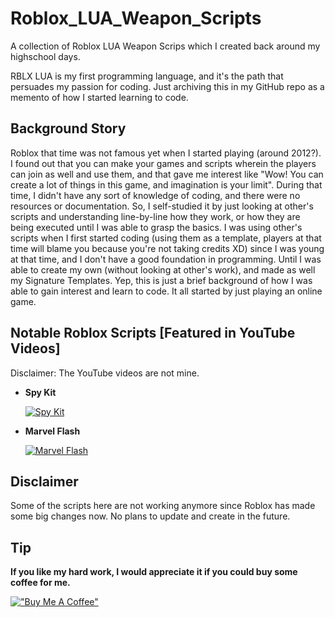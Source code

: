 # Roblox_LUA_Weapon_Scripts
A collection of Roblox LUA Weapon Scrips which I created back around my highschool days.

RBLX LUA is my first programming language, and it's the path that persuades my passion for coding. Just archiving this in my GitHub repo as a memento of how I started learning to code.

## Background Story
Roblox that time was not famous yet when I started playing (around 2012?). I found out that you can make your games and scripts wherein the players can join as well and use them, and that gave me interest like "Wow! You can create a lot of things in this game, and imagination is your limit". During that time, I didn't have any sort of knowledge of coding, and there were no resources or documentation. So, I self-studied it by just looking at other's scripts and understanding line-by-line how they work, or how they are being executed until I was able to grasp the basics. I was using other's scripts when I first started coding (using them as a template, players at that time will blame you because you're not taking credits XD) since I was young at that time, and I don't have a good foundation in programming. Until I was able to create my own (without looking at other's work), and made as well my Signature Templates. Yep, this is just a brief background of how I was able to gain interest and learn to code. It all started by just playing an online game.

## Notable Roblox Scripts [Featured in YouTube Videos]
Disclaimer: The YouTube videos are not mine.
* **Spy Kit**

    [![Spy Kit](https://i.ytimg.com/vi/-P2SNnPOb1E/hq720.jpg?sqp=-oaymwEcCOgCEMoBSFXyq4qpAw4IARUAAIhCGAFwAcABBg==&rs=AOn4CLBJ7-lM08QPTe2BmpvaILiLflzTuA)](https://www.youtube.com/watch?v=-P2SNnPOb1E&pp=ygUKbHVpc3BhbWJpZA%3D%3D)

* **Marvel Flash**

    [![Marvel Flash](https://i.ytimg.com/vi/NPWESVFVqJc/hq720.jpg?sqp=-oaymwEcCOgCEMoBSFXyq4qpAw4IARUAAIhCGAFwAcABBg==&rs=AOn4CLAjB4XzfnZQ3z_aOyb4_8O4xt__cw)](https://www.youtube.com/watch?v=NPWESVFVqJc)

## Disclaimer
Some of the scripts here are not working anymore since Roblox has made some big changes now. No plans to update and create in the future.

## Tip
**If you like my hard work, I would appreciate it if you could buy some coffee for me.**

[!["Buy Me A Coffee"](https://www.buymeacoffee.com/assets/img/custom_images/orange_img.png)](https://www.buymeacoffee.com/frosteen)